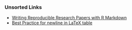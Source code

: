 

### Unsorted Links

- [Writing Reproducible Research Papers with R Markdown](https://github.com/resulumit/rmd_workshop)
- [Best Practice for newline in LaTeX table](https://haozhu233.github.io/kableExtra/best_practice_for_newline_in_latex_table.pdf)

